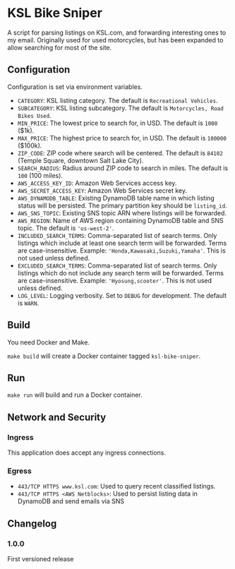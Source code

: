 # KSL Bike Sniper

A script for parsing listings on KSL.com, and forwarding interesting ones to my
email. Originally used for used motorcycles, but has been expanded to allow
searching for most of the site.

## Configuration

Configuration is set via environment variables.

- `CATEGORY`: KSL listing category. The default is `Recreational Vehicles`.
- `SUBCATEGORY`: KSL listing subcategory. The default is `Motorcycles, Road Bikes Used`.
- `MIN_PRICE`: The lowest price to search for, in USD. The default is `1000` ($1k).
- `MAX_PRICE`: The highest price to search for, in USD. The default is `100000` ($100k).
- `ZIP_CODE`: ZIP code where search will be centered. The default is `84102` (Temple Square, downtown Salt Lake City).
- `SEARCH_RADIUS`: Radius around ZIP code to search in miles. The default is `100` (100 miles).
- `AWS_ACCESS_KEY_ID`: Amazon Web Services access key.
- `AWS_SECRET_ACCESS_KEY`: Amazon Web Services secret key.
- `AWS_DYNAMODB_TABLE`: Existing DynamoDB table name in which listing status will be persisted. The primary partition key should be `listing_id`.
- `AWS_SNS_TOPIC`: Existing SNS topic ARN where listings will be forwarded.
- `AWS_REGION`: Name of AWS region containing DynamoDB table and SNS topic. The default is `'us-west-2'`.
- `INCLUDED_SEARCH_TERMS`: Comma-separated list of search terms. Only listings which include at least one search term will be forwarded. Terms are case-insensitive. Example: `'Honda,Kawasaki,Suzuki,Yamaha'`. This is not used unless defined.
- `EXCLUDED_SEARCH_TERMS`: Comma-separated list of search terms. Only listings which do not include any search term will be forwarded. Terms are case-insensitive. Example: `'Hyosung,scooter'`. This is not used unless defined.
- `LOG_LEVEL`: Logging verbosity. Set to `DEBUG` for development. The default is `WARN`.

## Build

You need Docker and Make.

`make build` will create a Docker container tagged `ksl-bike-sniper`.

## Run

`make run` will build and run a Docker container.

## Network and Security

### Ingress 

This application does accept any ingress connections.

### Egress

- `443/TCP HTTPS www.ksl.com`: Used to query recent classified listings.
- `443/TCP HTTPS <AWS Netblocks>`: Used to persist listing data in DynamoDB and send emails via SNS

## Changelog

### 1.0.0

First versioned release
